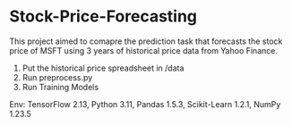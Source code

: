 # Stock-Price-Forecasting
This project aimed to comapre the prediction task that forecasts the stock price of MSFT using 3 years of historical price data from Yahoo Finance.

1. Put the historical price spreadsheet in /data
2. Run preprocess.py
3. Run Training Models

Env: TensorFlow 2.13, Python 3.11, Pandas 1.5.3, Scikit-Learn 1.2.1, NumPy 1.23.5
